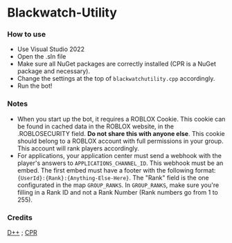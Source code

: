 # Blackwatch-Utility
### How to use
- Use Visual Studio 2022
- Open the .sln file
- Make sure all NuGet packages are correctly installed (CPR is a NuGet package and necessary).
- Change the settings at the top of `blackwatchutility.cpp` accordingly.
- Run the bot!
### Notes
- When you start up the bot, it requires a ROBLOX Cookie. This cookie can be found in cached data in the ROBLOX website, in the .ROBLOSECURITY field. **Do not share this with anyone else**. This cookie should belong to a ROBLOX account with full permissions in your group. This account will rank players accordingly.
- For applications, your application center must send a webhook with the player's answers to `APPLICATIONS_CHANNEL_ID`. This webhook must be an embed. The first embed must have a footer with the following format: `{UserId}:{Rank}:{Anything-Else-Here}`. The "Rank" field is the one configurated in the map `GROUP_RANKS`. In `GROUP_RANKS`, make sure you're filling in a Rank ID and not a Rank Number (Rank numbers go from 1 to 255).
### Credits
[D++](https://dpp.dev/9.0.8/index.html) ;
[CPR](https://github.com/libcpr/cpr)
